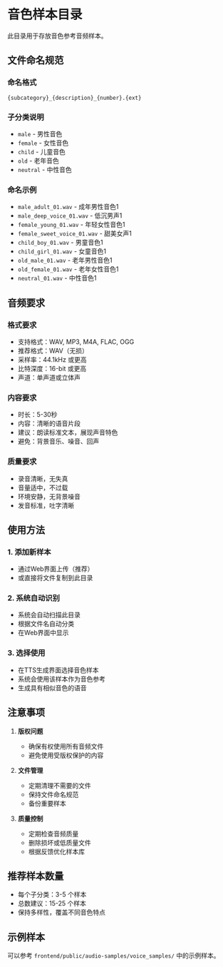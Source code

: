 # 音色样本目录

此目录用于存放音色参考音频样本。

## 文件命名规范

### 命名格式
`{subcategory}_{description}_{number}.{ext}`

### 子分类说明
- `male` - 男性音色
- `female` - 女性音色
- `child` - 儿童音色
- `old` - 老年音色
- `neutral` - 中性音色

### 命名示例
- `male_adult_01.wav` - 成年男性音色1
- `male_deep_voice_01.wav` - 低沉男声1
- `female_young_01.wav` - 年轻女性音色1
- `female_sweet_voice_01.wav` - 甜美女声1
- `child_boy_01.wav` - 男童音色1
- `child_girl_01.wav` - 女童音色1
- `old_male_01.wav` - 老年男性音色1
- `old_female_01.wav` - 老年女性音色1
- `neutral_01.wav` - 中性音色1

## 音频要求

### 格式要求
- 支持格式：WAV, MP3, M4A, FLAC, OGG
- 推荐格式：WAV（无损）
- 采样率：44.1kHz 或更高
- 比特深度：16-bit 或更高
- 声道：单声道或立体声

### 内容要求
- 时长：5-30秒
- 内容：清晰的语音片段
- 建议：朗读标准文本，展现声音特色
- 避免：背景音乐、噪音、回声

### 质量要求
- 录音清晰，无失真
- 音量适中，不过载
- 环境安静，无背景噪音
- 发音标准，吐字清晰

## 使用方法

### 1. 添加新样本
- 通过Web界面上传（推荐）
- 或直接将文件复制到此目录

### 2. 系统自动识别
- 系统会自动扫描此目录
- 根据文件名自动分类
- 在Web界面中显示

### 3. 选择使用
- 在TTS生成界面选择音色样本
- 系统会使用该样本作为音色参考
- 生成具有相似音色的语音

## 注意事项

1. **版权问题**
   - 确保有权使用所有音频文件
   - 避免使用受版权保护的内容

2. **文件管理**
   - 定期清理不需要的文件
   - 保持文件命名规范
   - 备份重要样本

3. **质量控制**
   - 定期检查音频质量
   - 删除损坏或低质量文件
   - 根据反馈优化样本库

## 推荐样本数量

- 每个子分类：3-5 个样本
- 总数建议：15-25 个样本
- 保持多样性，覆盖不同音色特点

## 示例样本

可以参考 `frontend/public/audio-samples/voice_samples/` 中的示例样本。

